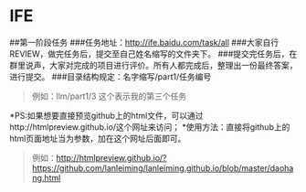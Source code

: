# IFE

##第一阶段任务
###任务地址：http://ife.baidu.com/task/all
###大家自行REVIEW，做完任务后，提交至自己姓名缩写的文件夹下。
###提交完任务后，在群里说声，大家对完成的项目进行评价。所有人都完成后，整理出一份最终答案，进行提交。
###目录结构规定：名字缩写/part1/任务编号   
>例如：llm/part1/3   这个表示我的第三个任务

*PS:如果想要直接预览github上的html文件，可以通过http://htmlpreview.github.io/这个网址来访问；
*使用方法：直接将github上的html页面地址当为参数，加在这个网址后面即可。
>例如：http://htmlpreview.github.io/?https://github.com/lanleiming/lanleiming.github.io/blob/master/daohang.html
